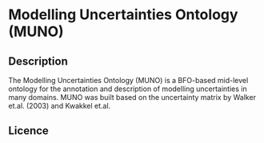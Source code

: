# Modelling Uncertainties Ontology (MUNO)
## Description
The Modelling Uncertainties Ontology (MUNO) is a BFO-based mid-level ontology for the annotation and description of modelling uncertainties in many domains. 
MUNO was built based on the uncertainty matrix by Walker et.al. (2003) and Kwakkel et.al.

## Licence
